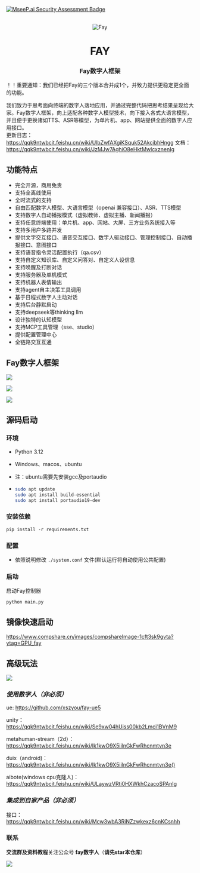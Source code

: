 [![MseeP.ai Security Assessment Badge](https://mseep.net/pr/xszyou-fay-badge.png)](https://mseep.ai/app/xszyou-fay)


<div align="center">
    <br>
    <img src="readme/icon.png" alt="Fay">
    <h1>FAY</h1>
	<h3>Fay数字人框架</h3>
</div>

！！重要通知：我们已经把Fay的三个版本合并成1个，并致力提供更稳定更全面的功能。

我们致力于思考面向终端的数字人落地应用，并通过完整代码把思考结果呈现给大家。Fay数字人框架，向上适配各种数字人模型技术，向下接入各式大语言模型，并且便于更换诸如TTS、ASR等模型，为单片机、app、网站提供全面的数字人应用接口。      
更新日志：https://qqk9ntwbcit.feishu.cn/wiki/UlbZwfAXgiKSquk52AkcibhHngg
文档：https://qqk9ntwbcit.feishu.cn/wiki/JzMJw7AghiO8eHktMwlcxznenIg


## **功能特点**



- 完全开源，商用免责
- 支持全离线使用
- 全时流式的支持
- 自由匹配数字人模型、大语言模型（openai 兼容接口）、ASR、TTS模型
- 支持数字人自动播报模式（虚拟教师、虚拟主播、新闻播报）
- 支持任意终端使用：单片机、app、网站、大屏、三方业务系统接入等
- 支持多用户多路并发
- 提供文字交互接口、语音交互接口、数字人驱动接口、管理控制接口、自动播报接口、意图接口
- 支持语音指令灵活配置执行（qa.csv）
- 支持自定义知识库、自定义问答对、自定义人设信息
- 支持唤醒及打断对话
- 支持服务器及单机模式
- 支持机器人表情输出
- 支持agent自主决策工具调用
- 基于日程式数字人主动对话
- 支持后台静默启动
- 支持deepseek等thinking llm
- 设计独特的认知模型
- 支持MCP工具管理（sse、studio）
- 提供配置管理中心
- 全链路交互互通

###               

## **Fay数字人框架**

![](readme/chat.png)

![](readme/controller.png)

![](readme/mcp.png)






## **源码启动**


### **环境** 
- Python 3.12

- Windows、macos、ubuntu

- 注：ubuntu需要先安装gcc及portaudio

- ````bash
  sudo apt update
  sudo apt install build-essential
  sudo apt install portaudio19-dev
  ````

  

### **安装依赖**

```shell
pip install -r requirements.txt
```

### **配置**
+ 依照说明修改 `./system.conf` 文件(默认运行将自动使用公共配置)

### **启动**
启动Fay控制器
```shell
python main.py
```



## **镜像快速启动**

https://www.compshare.cn/images/compshareImage-1cft3sk9gvta?ytag=GPU_fay

## **高级玩法**

![](readme/interface.png)



### ***使用数字人（非必须）***

ue: https://github.com/xszyou/fay-ue5

unity：https://qqk9ntwbcit.feishu.cn/wiki/Se9xw04hUiss00kb2Lmci1BVnM9

metahuman-stream（2d）：https://qqk9ntwbcit.feishu.cn/wiki/Ik1kwO9X5iilnGkFwRhcnmtvn3e

duix（android)：https://qqk9ntwbcit.feishu.cn/wiki/Ik1kwO9X5iilnGkFwRhcnmtvn3e()

aibote(windows cpu克隆人)：https://qqk9ntwbcit.feishu.cn/wiki/ULaywzVRti0HXWkhCzacoSPAnIg



### ***集成到自家产品（非必须）***
接口：https://qqk9ntwbcit.feishu.cn/wiki/Mcw3wbA3RiNZzwkexz6cnKCsnhh



### **联系**

**交流群及资料教程**关注公众号 **fay数字人**（**请先star本仓库**）

![](readme/gzh.jpg)
